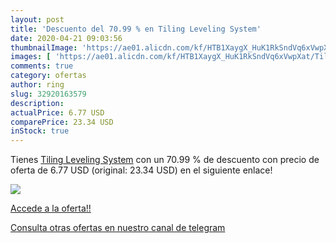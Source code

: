 ```yaml
---
layout: post
title: 'Descuento del 70.99 % en Tiling Leveling System'
date: 2020-04-21 09:03:56
thumbnailImage: 'https://ae01.alicdn.com/kf/HTB1XaygX_HuK1RkSndVq6xVwpXat/Tiling-Leveling-System.jpg_350x350._SL200_.jpg'
images: [ 'https://ae01.alicdn.com/kf/HTB1XaygX_HuK1RkSndVq6xVwpXat/Tiling-Leveling-System.jpg_350x350._SL200_.jpg' ]
comments: true
category: ofertas
author: ring
slug: 32920163579
description:
actualPrice: 6.77 USD
comparePrice: 23.34 USD
inStock: true
---
```


Tienes [Tiling Leveling System](https://www.amazon.com/dp/32920163579/?tag=redken08-20) con un 70.99 % de descuento con precio de oferta de 6.77 USD (original: 23.34 USD) en el siguiente enlace!

[![](https://ae01.alicdn.com/kf/HTB1XaygX_HuK1RkSndVq6xVwpXat/Tiling-Leveling-System.jpg_350x350._SL200_.jpg)](https://www.amazon.com/dp/32920163579/?tag=redken08-20)

[Accede a la oferta!!](https://www.amazon.com/dp/32920163579/?tag=redken08-20)

[Consulta otras ofertas en nuestro canal de telegram](https://t.me/s/ofertas25)
